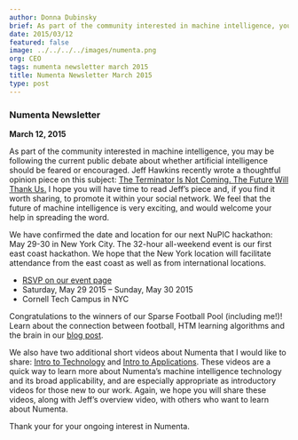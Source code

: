 ```yaml
---
author: Donna Dubinsky
brief: As part of the community interested in machine intelligence, you may be following the current public debate about whether artificial intelligence should be feared or encouraged. Jeff Hawkins recently
date: 2015/03/12
featured: false
image: ../../../../images/numenta.png
org: CEO
tags: numenta newsletter march 2015
title: Numenta Newsletter March 2015
type: post
---
```


### Numenta Newsletter
**March 12, 2015**

As part of the community interested in machine intelligence, you may be
following the current public debate about whether artificial intelligence should
be feared or encouraged.  Jeff Hawkins recently wrote a thoughtful opinion piece
on this subject:
[The Terminator Is Not Coming. The Future Will Thank Us.](http://recode.net/2015/03/02/the-terminator-is-not-coming-the-future-will-thank-us/)
I hope you will have time to read Jeff’s piece and, if you find it worth
sharing, to promote it within your social network.  We feel that the future of
machine intelligence is very exciting, and would welcome your help in spreading
the word.

We have confirmed the date and location for our next NuPIC hackathon:  May 29-30
in New York City. The 32-hour all-weekend event is our first east coast
hackathon.  We hope that the New York location will facilitate attendance from
the east coast as well as from international locations.

* [RSVP on our event page](http://www.meetup.com/numenta/events/220422020/)
* Saturday, May 29 2015 – Sunday, May 30 2015
* Cornell Tech Campus in NYC

Congratulations to the winners of our Sparse Football Pool (including me!)!
Learn about the connection between football, HTM learning algorithms and the
brain in our [blog post](/blog/2015/01/22/introducing-sparse-football-pool-ii-super-bowl-xlix/).

We also have two additional short videos about Numenta that I would like to
share:
[Intro to Technology](http://youtu.be/v-VvFRar5TY) and
[Intro to Applications](http://youtu.be/9jWmS62MWx8).
These videos are a quick way to learn more about Numenta’s machine intelligence
technology and its broad applicability, and are especially appropriate as
introductory videos for those new to our work.  Again, we hope you will share
these videos, along with Jeff’s overview video, with others who want to learn
about Numenta.

Thank your for your ongoing interest in Numenta.
